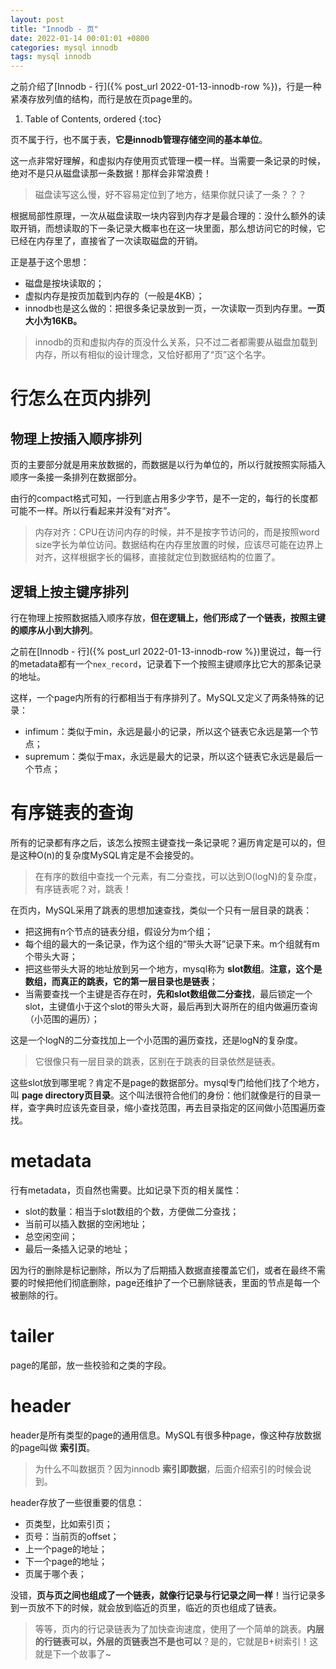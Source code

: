 ```yaml
---
layout: post
title: "Innodb - 页"
date: 2022-01-14 00:01:01 +0800
categories: mysql innodb
tags: mysql innodb
---
```


之前介绍了[Innodb - 行]({% post_url 2022-01-13-innodb-row %})，行是一种紧凑存放列值的结构，而行是放在页page里的。

1. Table of Contents, ordered
{:toc}

页不属于行，也不属于表，**它是innodb管理存储空间的基本单位**。

这一点非常好理解，和虚拟内存使用页式管理一模一样。当需要一条记录的时候，绝对不是只从磁盘读那一条数据！那样会非常浪费！

> 磁盘读写这么慢，好不容易定位到了地方，结果你就只读了一条？？？

根据局部性原理，一次从磁盘读取一块内容到内存才是最合理的：没什么额外的读取开销，而想读取的下一条记录大概率也在这一块里面，那么想访问它的时候，它已经在内存里了，直接省了一次读取磁盘的开销。

正是基于这个思想：
- 磁盘是按块读取的；
- 虚拟内存是按页加载到内存的（一般是4KB）；
- innodb也是这么做的：把很多条记录放到一页，一次读取一页到内存里。**一页大小为16KB。**

> innodb的页和虚拟内存的页没什么关系，只不过二者都需要从磁盘加载到内存，所以有相似的设计理念，又恰好都用了“页”这个名字。

# 行怎么在页内排列
## 物理上按插入顺序排列
页的主要部分就是用来放数据的，而数据是以行为单位的，所以行就按照实际插入顺序一条接一条排列在数据部分。

由行的compact格式可知，一行到底占用多少字节，是不一定的，每行的长度都可能不一样。所以行看起来并没有“对齐”。

> 内存对齐：CPU在访问内存的时候，并不是按字节访问的，而是按照word size字长为单位访问。数据结构在内存里放置的时候，应该尽可能在边界上对齐，这样根据字长的偏移，直接就定位到数据结构的位置了。

## 逻辑上按主键序排列
行在物理上按照数据插入顺序存放，**但在逻辑上，他们形成了一个链表，按照主键的顺序从小到大排列**。

之前在[Innodb - 行]({% post_url 2022-01-13-innodb-row %})里说过，每一行的metadata都有一个`nex_record`，记录着下一个按照主键顺序比它大的那条记录的地址。

这样，一个page内所有的行都相当于有序排列了。MySQL又定义了两条特殊的记录：
- infimum：类似于min，永远是最小的记录，所以这个链表它永远是第一个节点；
- supremum：类似于max，永远是最大的记录，所以这个链表它永远是最后一个节点；

# 有序链表的查询
所有的记录都有序之后，该怎么按照主键查找一条记录呢？遍历肯定是可以的，但是这种O(n)的复杂度MySQL肯定是不会接受的。

> 在有序的数组中查找一个元素，有二分查找，可以达到O(logN)的复杂度，有序链表呢？对，跳表！

在页内，MySQL采用了跳表的思想加速查找，类似一个只有一层目录的跳表：
- 把这拥有n个节点的链表分组，假设分为m个组；
- 每个组的最大的一条记录，作为这个组的“带头大哥”记录下来。m个组就有m个带头大哥；
- 把这些带头大哥的地址放到另一个地方，mysql称为 **slot数组**。**注意，这个是数组，而真正的跳表，它的第一层目录也是链表**；
- 当需要查找一个主键是否存在时，**先和slot数组做二分查找**，最后锁定一个slot，主键值小于这个slot的带头大哥，最后再到大哥所在的组内做遍历查询（小范围的遍历）；

这是一个logN的二分查找加上一个小范围的遍历查找，还是logN的复杂度。

> 它很像只有一层目录的跳表，区别在于跳表的目录依然是链表。

这些slot放到哪里呢？肯定不是page的数据部分。mysql专门给他们找了个地方，叫 **page directory页目录**。这个叫法很符合他们的身份：他们就像是行的目录一样，查字典时应该先查目录，缩小查找范围，再去目录指定的区间做小范围遍历查找。

# metadata
行有metadata，页自然也需要。比如记录下页的相关属性：
- slot的数量：相当于slot数组的个数，方便做二分查找；
- 当前可以插入数据的空闲地址；
- 总空闲空间；
- 最后一条插入记录的地址；

因为行的删除是标记删除，所以为了后期插入数据直接覆盖它们，或者在最终不需要的时候把他们彻底删除，page还维护了一个已删除链表，里面的节点是每一个被删除的行。

# tailer
page的尾部，放一些校验和之类的字段。

# header
header是所有类型的page的通用信息。MySQL有很多种page，像这种存放数据的page叫做 **索引页**。

> 为什么不叫数据页？因为innodb **索引即数据**，后面介绍索引的时候会说到。

header存放了一些很重要的信息：
- 页类型，比如索引页；
- 页号：当前页的offset；
- 上一个page的地址；
- 下一个page的地址；
- 页属于哪个表；

没错，**页与页之间也组成了一个链表，就像行记录与行记录之间一样**！当行记录多到一页放不下的时候，就会放到临近的页里，临近的页也组成了链表。

> 等等，页内的行记录链表为了加快查询速度，使用了一个简单的跳表。**内层的行链表可以，外层的页链表岂不是也可以**？是的，它就是B+树索引！这就是下一个故事了~

